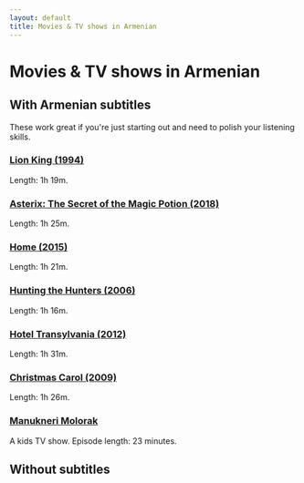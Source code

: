 ```yaml
---
layout: default
title: Movies & TV shows in Armenian
---
```


<h1>Movies & TV shows in Armenian</h1>

<h2>With Armenian subtitles</h2>
These work great if you're just starting out and need to polish your listening skills.

<h3><a href="https://armtv.org/429-arryuts-arkan.html" target="_blank">Lion King (1994)</a></h3>
Length: 1h 19m. 

<h3><a href="https://armtv.org/475-asteriks-u-kakhardakan-ympeliki-gaghtniky.html" target="_blank">Asterix: The Secret of the Magic Potion (2018)</a></h3>
Length: 1h 25m.

<h3><a href="https://armtv.org/459-tun-multfilm.html" target="_blank">Home (2015)</a></h3>
Length: 1h 21m.

<h3><a href="https://armtv.org/440-vorsi-sezon.html" target="_blank">Hunting the Hunters (2006)</a></h3>
Length: 1h 16m.

<h3><a href="https://armtv.org/439-transilvaniayi-hyuranoc.html" target="_blank">Hotel Transylvania (2012)</a></h3>
Length: 1h 31m.

<h3><a href="https://armtv.org/428-surb-tsnndyan-yergy.html" target="_blank">Christmas Carol (2009)</a></h3>
Length: 1h 26m.

<h3><a href="https://gisher.org/video/molorak-612-episode-1.html" target="_blank">Manukneri Molorak</a></h3>
A kids TV show. Episode length: 23 minutes.

<h2>Without subtitles</h2>
